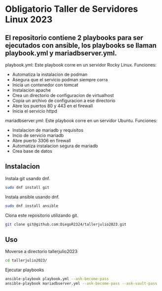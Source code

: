 # Obligatorio Taller de Servidores Linux 2023

## El repositorio contiene 2 playbooks para ser ejecutados con ansible, los playbooks se llaman playbook.yml y mariadbserver.yml.

playbook.yml: Este playbook corre en un servidor Rocky Linux.
Funciones: 
- Automatiza la instalacion de podman
- Asegura que el servicio podman siempre corra 
- Inicia un contenedor con tomcat
- Instalacion apache
- Crea un directorio de configuracion de virtualhost 
- Copia un archivo de configuracion a ese directorio 
 - Abre los puertos 80 y 443 en el firewall 
 - Inicia el servicio httpd

mariadbserver.yml: Este playbook corre en un servidor Ubuntu. 
Funciones:
- Instalacion de mariadb y requisitos
- Incio de servicio mariadb
- Abre puerto 3306 en firewall
- Automatiza instalacion segura de mariadb
- Crea base de datos

## Instalacion

Instala git usando dnf.
```bash
sudo dnf install git
```

Instala ansible usando dnf.
```bash
sudo dnf install ansible
```

Clona este repositorio utilizando git.
```bash
git clone git@github.com:DiegoR2324/tallerjulio2023.git
```

## Uso

Moverse a directorio tallerjulio2023
```bash
cd tallerjulio2023/
```

Ejecutar playbooks
```bash
ansible-playbook playbook.yml --ask-become-pass
ansible-playbook mariadbserver.yml --ask-become-pass --ask-vault-pass
```
